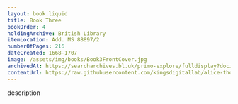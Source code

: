 ```yaml
---
layout: book.liquid
title: Book Three
bookOrder: 4
holdingArchive: British Library
itemLocation: Add. MS 88897/2
numberOfPages: 216
dateCreated: 1668-1707
image: /assets/img/books/Book3FrontCover.jpg
archivedAt: https://searcharchives.bl.uk/primo-explore/fulldisplay?docid=IAMS032-000000125&context=L&vid=IAMS_VU2&search_scope=LSCOP_BL&tab=local&lang=en_US
contentUrl: https://raw.githubusercontent.com/kingsdigitallab/alice-thornton/edition/texts/03_book_three/book_three.xml
---
```


description
